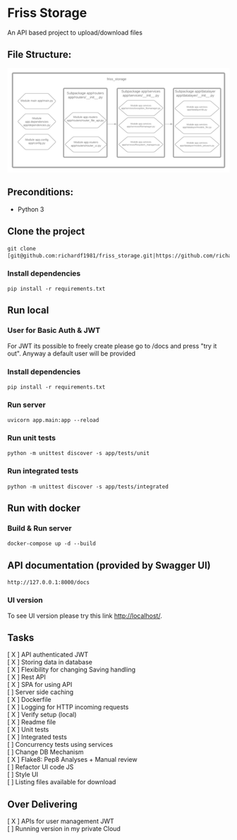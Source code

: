 # Friss Storage
An API based project to upload/download files

## File Structure:
![alt file structure](friss_storage.png)

## Preconditions:
- Python 3

## Clone the project
```
git clone [git@github.com:richardf1981/friss_storage.git|https://github.com/richardf1981/friss_storage.git]
```

### Install dependencies
```
pip install -r requirements.txt
```

## Run local

### User for Basic Auth & JWT
For JWT its possible to freely create please go to 
/docs and press "try it out". Anyway a default user 
will be provided

### Install dependencies

```
pip install -r requirements.txt
```

### Run server

```
uvicorn app.main:app --reload
```

### Run unit tests

```
python -m unittest discover -s app/tests/unit
```

### Run integrated tests

```
python -m unittest discover -s app/tests/integrated
```

## Run with docker

### Build & Run server

```
docker-compose up -d --build
```


## API documentation (provided by Swagger UI)

```
http://127.0.0.1:8000/docs
```


### UI version
To see UI version please try this link
[http://localhost/](http://localhost/).

## Tasks
[ X ] API authenticated JWT <br>
[ X ] Storing data in database <br>
[ X ] Flexibility for changing Saving handling <br>
[ X ] Rest API <br>
[ X ] SPA for using API <br> 
[   ] Server side caching <br>
[ X ] Dockerfile <br>
[ X ] Logging for HTTP incoming requests <br>
[ X ] Verify setup (local) <br>
[ X ] Readme file <br>
[ X ] Unit tests <br>
[ X ] Integrated tests <br>
[   ] Concurrency tests using services <br>
[   ] Change DB Mechanism <br>
[ X ] Flake8: Pep8 Analyses + Manual review <br>
[   ] Refactor UI code JS <br>
[   ] Style UI <br>
[   ] Listing files available for download <br>

## Over Delivering
[ X ] APIs for user management JWT <br>
[   ] Running version in my private Cloud

